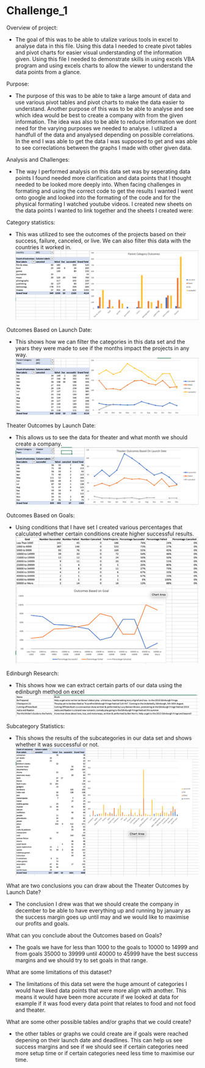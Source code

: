 # Challenge_1

Overview of project: 
 - The goal of this was to be able to utalize various tools in excel to analyse data in this file. Using this data I needed to create pivot tables and pivot charts for easier visual understanding of the information given. Using this file I needed to demonstrate skills in using excels VBA program and using excels charts to allow the viewer to understand the data points from a glance. 

Purpose:
- The purpose of this was to be able to take a large amount of data and use various pivot tables and pivot charts to make the data easier to understand. Another purpose of this was to be able to analyse and see which idea would be best to create a company with from the given information. The idea was also to be able to reduce information we dont need for the varying purposes we needed to analyse. I utilized a handfull of the data and anyalysed depending on possible correlations. In the end I was able to get the data I was supposed to get and was able to see correclations between the graphs I made with other given data. 

Analysis and Challenges: 
- The way I performed analysis on this data set was by seperating data points I found needed more clarification and data points that I thought needed to be looked more deeply into. When facing challenges in formating and using the correct code to get the results I wanted I went onto google and looked into the formating of the code and for the physical formating I watched youtube videos. I created new sheets on the data points I wanted to link together and the sheets I created were:

Category statistics: 
- This was utilized to see the outcomes of the projects based on their success, failure, canceled, or live. We can also filter this data with the countries it worked in.![screenshots](/Category_statistics.png)

Outcomes Based on Launch Date: 
- This shows how we can filter the categories in this data set and the years they were made to see if the months impact the projects in any way. ![Outcomes Based on Launch Date](/Launch_date_outcome.png)

Theater Outcomes by Launch Date: 
- This allows us to see the data for theater and what month we should create a company.![Theater Outcomes by Launch Date](/Theater_outcomes.png)

Outcomes Based on Goals: 
- Using conditions that I have set I created various percentages that calculated whether certain conditions create higher successful results.![Outcomes Based on Goals](/outcomes_based_on_goals.png)

Edinburgh Research: 
- This shows how we can extract certain parts of our data using the edinburgh method on excel ![Edinburgh Research](/edinburgh_research.png)

Subcategory Statistics: 
- This shows the results of the subcategories in our data set and shows whether it was successful or not. ![Subcategory Statistics](/SubStat.png)

What are two conclusions you can draw about the Theater Outcomes by Launch Date?
- The conclusion I drew was that we should create the company in december to be able to have everything up and running by january as the success margin goes up until may and we would like to maximise our profits and goals. 

What can you conclude about the Outcomes based on Goals?
- The goals we have for less than 1000 to the goals to 10000 to 14999 and from goals 35000 to 39999 until 40000 to 45999 have the best success margins and we should try to set goals in that range. 

What are some limitations of this dataset?
- The limitations of this data set were the huge amount of categories I would have liked data points that were more align with another. This means it would have been more accurate if we looked at data for example if it was food every data point that relates to food and not food and theater. 

What are some other possible tables and/or graphs that we could create?
- the other tables or graphs we could create are if goals were reached depening on their launch date and deadlines. This can help us see success margins and see if we should see if certain categories need more setup time or if certain categories need less time to maximise our time. 
